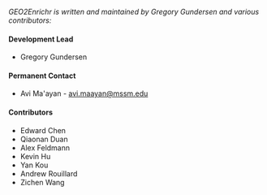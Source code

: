 *GEO2Enrichr is written and maintained by Gregory Gundersen and
various contributors:*

####  Development Lead

- Gregory Gundersen

#### Permanent Contact

- Avi Ma'ayan - <avi.maayan@mssm.edu>

#### Contributors

- Edward Chen
- Qiaonan Duan
- Alex Feldmann
- Kevin Hu
- Yan Kou
- Andrew Rouillard
- Zichen Wang